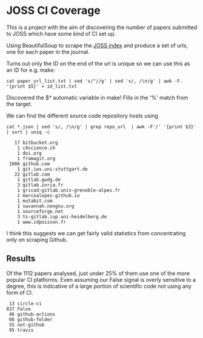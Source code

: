 # JOSS CI Coverage

This is a project with the aim of discovering the number of papers submitted to JOSS which have some kind of CI set up.

Using BeautifulSoup to scrape the [JOSS index](https://joss.theoj.org/papers?page=1) and produce a set of urls, one for each paper in the journal.

Turns out only the ID on the end of the url is unique so we can use this as an ID for e.g. make:

`cat paper_url_list.txt | sed 's/"//g' | sed 's/, /\n/g' | awk -F. '{print $5}' > id_list.txt`

Discovered the $* automatic variable in make! Fills in the '%' match from the target.

We can find the different source code repository hosts using

`cat *.json | sed 's/, /\n/g' | grep repo_url  | awk -F'/' '{print $3}' | sort | uniq -c`

```
   17 bitbucket.org
    1 c4science.ch
    1 doi.org
    1 framagit.org
 1086 github.com
    1 git.iws.uni-stuttgart.de
   22 gitlab.com
    1 gitlab.gwdg.de
    3 gitlab.inria.fr
    1 gricad-gitlab.univ-grenoble-alpes.fr
    1 marcoalopez.github.io
    1 mutabit.com
    1 savannah.nongnu.org
    1 sourceforge.net
    3 ts-gitlab.iup.uni-heidelberg.de
    1 www.idpoisson.fr
```

I think this suggests we can get fairly valid statistics from concentrating only on scraping Github.

## Results

Of the 1112 papers analysed, just under 25% of them use one of the more popular CI platforms. Even assuming our False signal is overly sensitive to a degree, this is indicative of a large portion of scientific code not using any form of CI.

```
 13 circle-ci
837 False
 46 github-actions
 66 github-folder
 55 not-github
 95 travis
```
